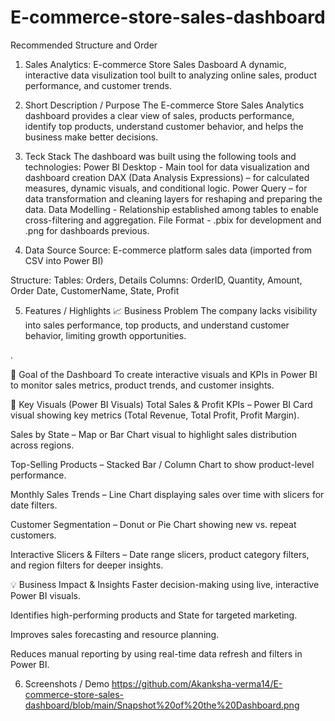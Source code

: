 # E-commerce-store-sales-dashboard
Recommended Structure and Order
1. Sales Analytics: E-commerce Store Sales Dasboard
A dynamic, interactive data visulization tool built to analyzing online sales, product performance, and customer trends.

2. Short Description / Purpose
The E-commerce Store Sales Analytics dashboard provides a clear view of sales, products performance, identify top products, understand customer behavior, and helps the business make better decisions.

3. Teck Stack
The dashboard was built using the following tools and technologies:
Power BI Desktop - Main tool for data visualization and dashboard creation
DAX (Data Analysis Expressions) – for calculated measures, dynamic visuals, and conditional logic.
Power Query – for data transformation and cleaning layers for reshaping and preparing the data.
Data Modelling - Relationship established among tables to enable cross-filtering and aggregation.
File Format - .pbix for development and  .png for dashboards previous.

4. Data Source
Source: E-commerce platform sales data (imported from CSV into Power BI)

Structure:
Tables: Orders, Details
Columns: OrderID, Quantity, Amount, Order Date, CustomerName, State, Profit

5. Features / Highlights
📈 Business Problem
The company lacks visibility into sales performance, top products, and understand customer behavior, limiting growth opportunities.

.

🎯 Goal of the Dashboard
To create interactive visuals and KPIs in Power BI to monitor sales metrics, product trends, and customer insights.

🧭 Key Visuals (Power BI Visuals)
Total Sales & Profit KPIs – Power BI Card visual showing key metrics (Total Revenue, Total Profit, Profit Margin).

Sales by State – Map or Bar Chart visual to highlight sales distribution across regions.

Top-Selling Products – Stacked Bar / Column Chart to show product-level performance.

Monthly Sales Trends – Line Chart displaying sales over time with slicers for date filters.

Customer Segmentation – Donut or Pie Chart showing new vs. repeat customers.

Interactive Slicers & Filters – Date range slicers, product category filters, and region filters for deeper insights.



💡 Business Impact & Insights
Faster decision-making using live, interactive Power BI visuals.

Identifies high-performing products and State for targeted marketing.

Improves sales forecasting and resource planning.

Reduces manual reporting by using real-time data refresh and filters in Power BI.

6. Screenshots / Demo
https://github.com/Akanksha-verma14/E-commerce-store-sales-dashboard/blob/main/Snapshot%20of%20the%20Dashboard.png







